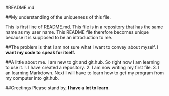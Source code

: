 #README.md

##My understanding of the uniqueness of this file.

This is first line of README.md. 
This file is in a repository that has the same name as my user name. 
This README file therefore becomes unique because it is supposed to be an introduction to me.

##The problem is that I am not sure what I want to convey about myself.
**I want my code to speak for itself.**

##A little about me.
I am new to git and git.hub.
So right now I am learning to use it.
!. I have created a repository.
2. I am now writing my first file.
3. I an learning Markdown.
Next I will have to learn how to get my program from my computer into git.hub.

##Greetings
Please stand by, **I have a lot to learn.**

